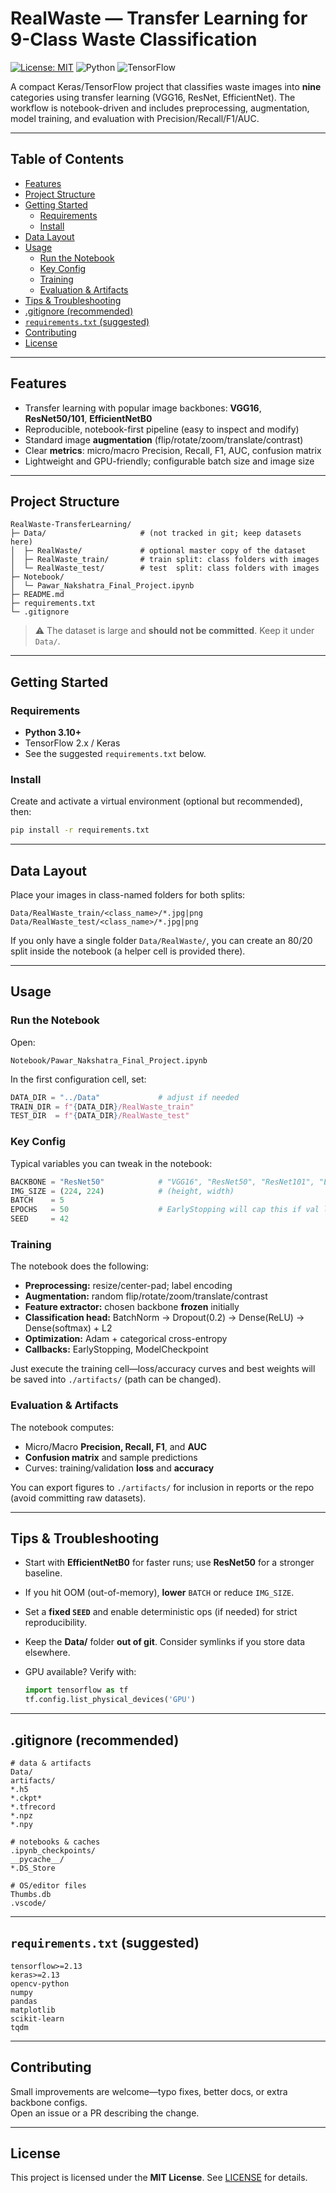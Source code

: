 # RealWaste — Transfer Learning for 9-Class Waste Classification

[![License: MIT](https://img.shields.io/badge/License-MIT-green.svg)](LICENSE)
![Python](https://img.shields.io/badge/Python-3.10%2B-blue)
![TensorFlow](https://img.shields.io/badge/TensorFlow-2.x-orange)

A compact Keras/TensorFlow project that classifies waste images into **nine** categories using transfer learning (VGG16, ResNet, EfficientNet). The workflow is notebook-driven and includes preprocessing, augmentation, model training, and evaluation with Precision/Recall/F1/AUC.

---

## Table of Contents

- [Features](#features)  
- [Project Structure](#project-structure)  
- [Getting Started](#getting-started)  
  - [Requirements](#requirements)  
  - [Install](#install)  
- [Data Layout](#data-layout)  
- [Usage](#usage)  
  - [Run the Notebook](#run-the-notebook)  
  - [Key Config](#key-config)  
  - [Training](#training)  
  - [Evaluation & Artifacts](#evaluation--artifacts)  
- [Tips & Troubleshooting](#tips--troubleshooting)  
- [.gitignore (recommended)](#gitignore-recommended)  
- [`requirements.txt` (suggested)](#requirementstxt-suggested)  
- [Contributing](#contributing)  
- [License](#license)

---

## Features

- Transfer learning with popular image backbones: **VGG16**, **ResNet50/101**, **EfficientNetB0**  
- Reproducible, notebook-first pipeline (easy to inspect and modify)  
- Standard image **augmentation** (flip/rotate/zoom/translate/contrast)  
- Clear **metrics**: micro/macro Precision, Recall, F1, AUC, confusion matrix  
- Lightweight and GPU-friendly; configurable batch size and image size

---

## Project Structure

```
RealWaste-TransferLearning/
├─ Data/                     # (not tracked in git; keep datasets here)
│  ├─ RealWaste/             # optional master copy of the dataset
│  ├─ RealWaste_train/       # train split: class folders with images
│  └─ RealWaste_test/        # test  split: class folders with images
├─ Notebook/
│  └─ Pawar_Nakshatra_Final_Project.ipynb
├─ README.md
├─ requirements.txt
└─ .gitignore
```

> ⚠️ The dataset is large and **should not be committed**. Keep it under `Data/`.

---

## Getting Started

### Requirements
- **Python 3.10+**
- TensorFlow 2.x / Keras
- See the suggested `requirements.txt` below.

### Install

Create and activate a virtual environment (optional but recommended), then:

```bash
pip install -r requirements.txt
```

---

## Data Layout

Place your images in class-named folders for both splits:

```
Data/RealWaste_train/<class_name>/*.jpg|png
Data/RealWaste_test/<class_name>/*.jpg|png
```

If you only have a single folder `Data/RealWaste/`, you can create an 80/20 split inside the notebook (a helper cell is provided there).

---

## Usage

### Run the Notebook

Open:

```
Notebook/Pawar_Nakshatra_Final_Project.ipynb
```

In the first configuration cell, set:

```python
DATA_DIR = "../Data"             # adjust if needed
TRAIN_DIR = f"{DATA_DIR}/RealWaste_train"
TEST_DIR  = f"{DATA_DIR}/RealWaste_test"
```

### Key Config

Typical variables you can tweak in the notebook:

```python
BACKBONE = "ResNet50"            # "VGG16", "ResNet50", "ResNet101", "EfficientNetB0"
IMG_SIZE = (224, 224)            # (height, width)
BATCH    = 5
EPOCHS   = 50                    # EarlyStopping will cap this if val loss plateaus
SEED     = 42
```

### Training

The notebook does the following:

- **Preprocessing:** resize/center-pad; label encoding  
- **Augmentation:** random flip/rotate/zoom/translate/contrast  
- **Feature extractor:** chosen backbone **frozen** initially  
- **Classification head:** BatchNorm → Dropout(0.2) → Dense(ReLU) → Dense(softmax) + L2  
- **Optimization:** Adam + categorical cross-entropy  
- **Callbacks:** EarlyStopping, ModelCheckpoint

Just execute the training cell—loss/accuracy curves and best weights will be saved into `./artifacts/` (path can be changed).

### Evaluation & Artifacts

The notebook computes:

- Micro/Macro **Precision, Recall, F1**, and **AUC**  
- **Confusion matrix** and sample predictions  
- Curves: training/validation **loss** and **accuracy**

You can export figures to `./artifacts/` for inclusion in reports or the repo (avoid committing raw datasets).

---

## Tips & Troubleshooting

- Start with **EfficientNetB0** for faster runs; use **ResNet50** for a stronger baseline.  
- If you hit OOM (out-of-memory), **lower** `BATCH` or reduce `IMG_SIZE`.  
- Set a **fixed `SEED`** and enable deterministic ops (if needed) for strict reproducibility.  
- Keep the **Data/** folder **out of git**. Consider symlinks if you store data elsewhere.  
- GPU available? Verify with:

  ```python
  import tensorflow as tf
  tf.config.list_physical_devices('GPU')
  ```

---

## .gitignore (recommended)

```gitignore
# data & artifacts
Data/
artifacts/
*.h5
*.ckpt*
*.tfrecord
*.npz
*.npy

# notebooks & caches
.ipynb_checkpoints/
__pycache__/
*.DS_Store

# OS/editor files
Thumbs.db
.vscode/
```

---

## `requirements.txt` (suggested)

```
tensorflow>=2.13
keras>=2.13
opencv-python
numpy
pandas
matplotlib
scikit-learn
tqdm
```

---

## Contributing

Small improvements are welcome—typo fixes, better docs, or extra backbone configs.  
Open an issue or a PR describing the change.

---

## License

This project is licensed under the **MIT License**. See [LICENSE](LICENSE) for details.
